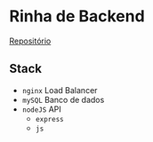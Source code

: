 # Rinha de Backend

[Repositório](https://github.com/wladneto/rinha)

## Stack

- `nginx` Load Balancer
- `mySQL` Banco de dados
- `nodeJS` API
    - `express`
    -  `js`


